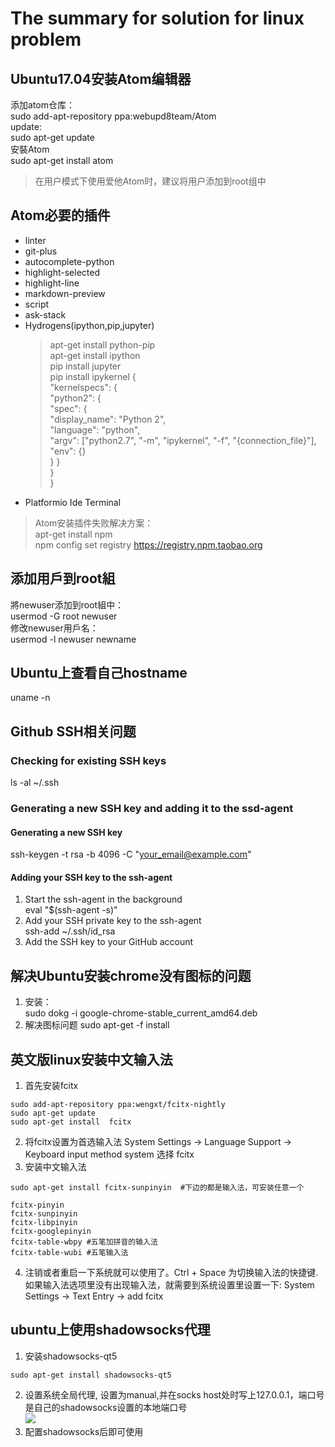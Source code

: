 # The summary for solution for linux problem

## Ubuntu17.04安装Atom编辑器
添加atom仓库：  
sudo add-apt-repository ppa:webupd8team/Atom  
update:  
sudo apt-get update  
安裝Atom  
sudo apt-get install atom  

> 在用户模式下使用爱他Atom时，建议将用户添加到root组中

## Atom必要的插件
- linter
- git-plus
- autocomplete-python
- highlight-selected
- highlight-line
- markdown-preview
- script
- ask-stack
- Hydrogens(ipython,pip,jupyter)
  > apt-get install python-pip  
  > apt-get install ipython  
  > pip install jupyter  
  > pip install ipykernel
  >{  
  "kernelspecs": {  
    "python2": {  
      "spec": {  
        "display_name": "Python 2",  
        "language": "python",  
        "argv": ["python2.7", "-m", "ipykernel", "-f", "{connection_file}"],  
        "env": {}  
      }
    }  
  }  
}    
- Platformio Ide Terminal  


> Atom安装插件失败解决方案：  
> apt-get install npm  
> npm config set registry https://registry.npm.taobao.org  
>

## 添加用戶到root組
將newuser添加到root組中：  
usermod -G root newuser  
修改newuser用戶名：  
usermod -l newuser newname  

## Ubuntu上查看自己hostname
uname -n

## Github SSH相关问题
### Checking for existing SSH keys
ls -al ~/.ssh  
### Generating a new SSH key and adding it to the ssd-agent
#### Generating a new SSH key
ssh-keygen -t rsa -b 4096 -C "your_email@example.com"
#### Adding your SSH key to the ssh-agent
1. Start the ssh-agent in the background  
eval "$(ssh-agent -s)"
2. Add your SSH private key to the ssh-agent  
ssh-add ~/.ssh/id_rsa
3. Add the SSH key to your GitHub account

## 解决Ubuntu安装chrome没有图标的问题
1. 安装：  
sudo dokg -i google-chrome-stable_current_amd64.deb
2. 解决图标问题
sudo apt-get -f install


## 英文版linux安装中文输入法
1. 首先安装fcitx
```
sudo add-apt-repository ppa:wengxt/fcitx-nightly
sudo apt-get update
sudo apt-get install  fcitx
```
2. 将fcitx设置为首选输入法
System Settings -> Language Support -> Keyboard input method system 选择 fcitx
3. 安装中文输入法
```
sudo apt-get install fcitx-sunpinyin  #下边的都是输入法，可安装任意一个

fcitx-pinyin
fcitx-sunpinyin
fcitx-libpinyin
fcitx-googlepinyin
fcitx-table-wbpy #五笔加拼音的输入法
fcitx-table-wubi #五笔输入法
```
4. 注销或者重启一下系统就可以使用了。Ctrl + Space 为切换输入法的快捷键.  
如果输入法选项里没有出现输入法，就需要到系统设置里设置一下: System Settings -> Text Entry -> add fcitx

## ubuntu上使用shadowsocks代理
1. 安装shadowsocks-qt5
```
sudo apt-get install shadowsocks-qt5
```
2. 设置系统全局代理, 设置为manual,并在socks host处时写上127.0.0.1，端口号是自己的shadowsocks设置的本地端口号  
![](https://github.com/CraftHeart/linux/blob/master/pic/Screenshot%20from%202017-11-29%2010-37-07.png)  
3. 配置shadowsocks后即可使用
